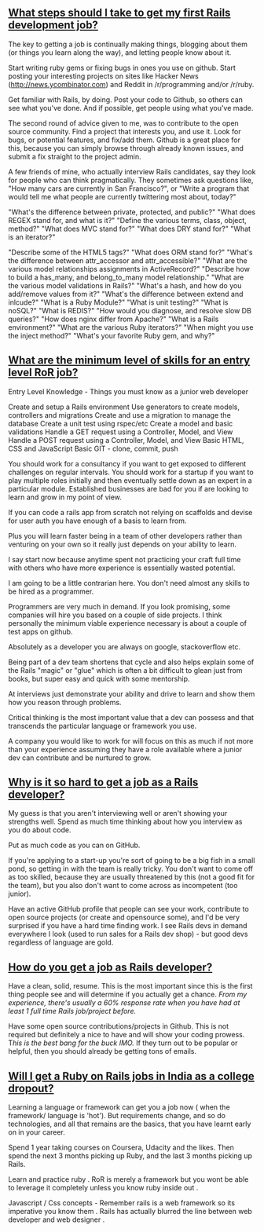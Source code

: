 ## [What steps should I take to get my first Rails development job?](http://www.quora.com/Ruby-on-Rails-web-framework/What-steps-should-I-take-to-get-my-first-Rails-development-job)

The key to getting a job is continually making things, blogging about them (or things you learn along the way), and letting people know about it. 

Start writing ruby gems or fixing bugs in ones you use on github. Start posting your interesting projects on sites like Hacker News (http://news.ycombinator.com) and Reddit in /r/programming and/or /r/ruby.

Get familiar with Rails, by doing. Post your code to Github, so others can see what you've done. And if possible, get people using what you've made.

The second round of advice given to me, was to contribute to the open source community. Find a project that interests you, and use it. Look for bugs, or potential features, and fix/add them. Github is a great place for this, because you can simply browse through already known issues, and submit a fix straight to the project admin.

A few friends of mine, who actually interview Rails candidates, say they look for people who can think pragmatically. They sometimes ask questions like, "How many cars are currently in San Francisco?", or "Write a program that would tell me what people are currently twittering most about, today?" 

"What's the difference between private, protected, and public?" 
"What does REGEX stand for, and what is it?"
"Define the various terms, class, object, method?"
"What does MVC stand for?"
"What does DRY stand for?"
"What is an iterator?"

"Describe some of the HTML5 tags?"
"What does ORM stand for?"
"What's the difference between attr_accessor and attr_accessible?"
"What are the various model relationships assignments in ActiveRecord?"
"Describe how to build a has_many, and belong_to_many model relationship."
"What are the various model validations in Rails?"
"What's a hash, and how do you add/remove values from it?"
"What's the difference between extend and inlcude?"
"What is a Ruby Module?"
"What is unit testing?"
"What is noSQL?"
"What is REDIS?"
"How would you diagnose, and resolve slow DB queries?"
"How does nginx differ from Apache?"
"What is a Rails environment?"
"What are the various Ruby iterators?"
"When might you use the inject method?"
"What's your favorite Ruby gem, and why?"

## [What are the minimum level of skills for an entry level RoR job?](http://www.quora.com/Ruby-on-Rails-web-framework/What-are-the-minimum-level-of-skills-for-an-entry-level-RoR-job)

Entry Level Knowledge -  Things you must know as a junior web developer

Create and setup a Rails environment
Use generators to create models, controllers and migrations
Create and use a migration to manage the database
Create a unit test using rspec/etc
Create a model and basic validations
Handle a GET request using a Controller, Model, and View
Handle a POST request using a Controller, Model, and View
Basic HTML, CSS and JavaScript
Basic GIT - clone, commit, push

You should work for a consultancy if you want to get exposed to different challenges on regular intervals.
You should work for a startup if you want to play multiple roles initially and then eventually settle down as an expert in a particular module.
Established businesses are bad for you if are looking to learn and grow in my point of view.

If you can code a rails app from scratch not relying on scaffolds and devise for user auth you have enough of a basis to learn from. 

Plus you will learn faster being in a team of other developers rather than venturing on your own so it really just depends on your ability to learn. 

I say start now because anytime spent not practicing your craft full time with others who have more experience is essentially wasted potential.

I am going to be a little contrarian here. You don't need almost any skills to be hired as a programmer. 

Programmers are very much in demand. If you look promising, some companies will hire you based on a couple of side projects. I think personally the minimum viable experience necessary is about a couple of test apps on github. 

Absolutely as a developer you are always on google, stackoverflow etc. 

Being part of a dev team shortens that cycle and also helps explain some of the Rails "magic" or "glue" which is often a bit difficult to glean just from books, but super easy and quick with some mentorship. 

At interviews just demonstrate your ability and drive to learn and show them how you reason through problems. 

Critical thinking is the most important value that a dev can possess and that transcends the particular language or framework you use. 

A company you would like to work for will focus on this as much if not more than your experience assuming they have a role available where a junior dev can contribute and be nurtured to grow.

## [Why is it so hard to get a job as a Rails developer?](http://www.quora.com/Ruby-on-Rails-web-framework/Why-is-it-so-hard-to-get-a-job-as-a-Rails-developer)

My guess is that you aren't interviewing well or aren't showing your strengths well. Spend as much time thinking about how you interview as you do about code. 

Put as much code as you can on GitHub. 

If you're applying to a start-up you're sort of going to be a big fish in a small pond, so getting in with the team is really tricky.  You don't want to come off as too skilled, because they are usually threatened by this (not a good fit for the team), but you also don't want to come across as incompetent (too junior).

Have an active GitHub profile that people can see your work, contribute to open source projects (or create and opensource some), and I'd be very surprised if you have a hard time finding work. I see Rails devs in demand everywhere I look (used to run sales for a Rails dev shop) - but good devs regardless of language are gold.

## [How do you get a job as Rails developer?](http://www.quora.com/Ruby-on-Rails-web-framework/How-do-you-get-a-job-as-Rails-developer)

Have a clean, solid, resume. This is the most important since this is the first thing people see and will determine if you actually get a chance. *From my experience, there's usually a 60% response rate when you have had at least 1 full time Rails job/project before.*

Have some open source contributions/projects in Github. This is not required but definitely a nice to have and will show your coding prowess. T*his is the best bang for the buck IMO.* If they turn out to be popular or helpful, then you should already be getting tons of emails.

## [Will I get a Ruby on Rails jobs in India as a college dropout?](http://www.quora.com/Ruby-on-Rails-web-framework/Will-I-get-a-Ruby-on-Rails-jobs-in-India-as-a-college-dropout)

Learning a language or framework can get you a job now ( when the framework/ language is 'hot'). But requirements change, and so do technologies, and all that remains are the basics, that you have learnt early on in your career.

Spend 1 year taking courses on Coursera, Udacity and the likes. Then spend the next 3 months picking up Ruby, and the last 3 months picking up Rails.

Learn and practice ruby . RoR is merely a framework but you wont be able to leverage it completely unless you know ruby inside out .

Javascript / Css concepts - Remember rails is a web framework so its imperative you know them . Rails has actually blurred the line between web developer and web designer .
